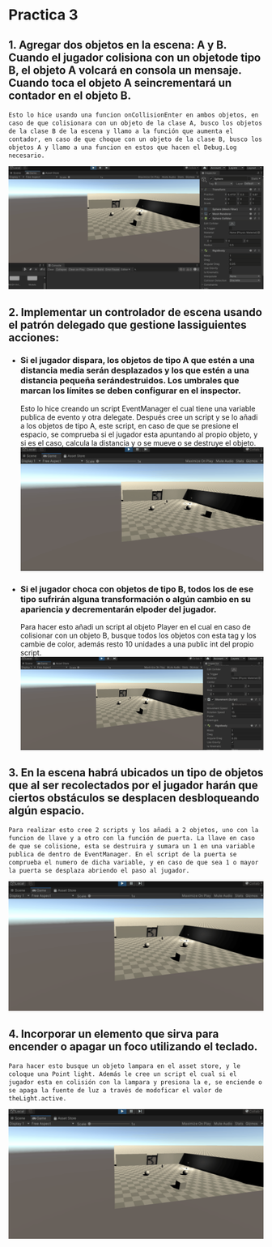 ﻿
# Practica 3

## 1. Agregar dos objetos en la escena: A y B. Cuando el jugador colisiona con un objetode tipo B, el objeto A volcará en consola un mensaje. Cuando toca el objeto A seincrementará un contador en el objeto B.
	Esto lo hice usando una funcion onCollisionEnter en ambos objetos, en caso de que colisionara con un objeto de la clase A, busco los objetos de la clase B de la escena y llamo a la función que aumenta el contador, en caso de que choque con un objeto de la clase B, busco los objetos A y llamo a una funcion en estos que hacen el Debug.Log necesario.
![Gif](https://github.com/alu0101017396/p3IIGif/blob/main/1.gif)
## 2. Implementar un controlador de escena usando el patrón delegado que gestione lassiguientes acciones:
- ### Si el jugador dispara, los objetos de tipo A que estén a una distancia media serán desplazados y los que estén a una distancia pequeña serándestruidos. Los umbrales que marcan los límites se deben configurar en el inspector.
	Esto lo hice creando un script EventManager el cual tiene una variable publica de evento y otra delegate. Después cree un script y se lo añadi a los objetos de tipo A, este script, en caso de que se presione el espacio, se comprueba si el jugador esta apuntando al propio objeto, y si es el caso, calcula la distancia y o se mueve o se destruye el objeto.
![Gif](https://github.com/alu0101017396/p3IIGif/blob/main/2a.gif)
- ### Si el jugador choca con objetos de tipo B, todos los de ese tipo sufrirán alguna transformación o algún cambio en su apariencia y decrementarán elpoder del jugador.
	Para hacer esto añadi un script al objeto Player en el cual en caso de colisionar con un objeto B, busque todos los objetos con esta tag y los cambie de color, además resto 10 unidades a una public int del propio script.
![Gif](https://github.com/alu0101017396/p3IIGif/blob/main/2b.gif)
## 3. En la escena habrá ubicados un tipo de objetos que al ser recolectados por el jugador harán que ciertos obstáculos se desplacen desbloqueando algún espacio.
	Para realizar esto cree 2 scripts y los añadi a 2 objetos, uno con la funcion de llave y a otro con la función de puerta. La llave en caso de que se colisione, esta se destruira y sumara un 1 en una variable publica de dentro de EventManager. En el script de la puerta se comprueba el numero de dicha variable, y en caso de que sea 1 o mayor la puerta se desplaza abriendo el paso al jugador.
![Gif](https://github.com/alu0101017396/p3IIGif/blob/main/3.gif)
## 4. Incorporar un elemento que sirva para encender o apagar un foco utilizando el teclado.
	Para hacer esto busque un objeto lampara en el asset store, y le coloque una Point light. Además le cree un script el cual si el jugador esta en colisión con la lampara y presiona la e, se enciende o se apaga la fuente de luz a través de modoficar el valor de theLight.active.
![Gif](https://github.com/alu0101017396/p3IIGif/blob/main/4.gif)


